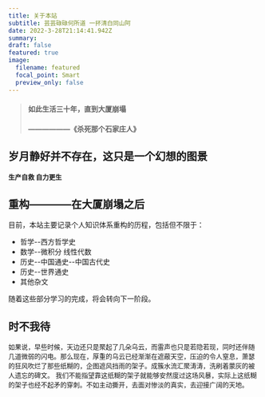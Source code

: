```yaml
---
title: 关于本站
subtitle: 芸芸碌碌何所道 一抔清白同山阿
date: 2022-3-28T21:14:41.942Z
summary: 
draft: false
featured: true
image:
  filename: featured
  focal_point: Smart
  preview_only: false
---
```

>#### 如此生活三十年，直到大厦崩塌
>####         ——————《杀死那个石家庄人》

## 岁月静好并不存在，这只是一个幻想的图景
<font size=2 >

**生产自救 自力更生**

</font>

## 重构————在大厦崩塌之后
目前，本站主要记录个人知识体系重构的历程，包括但不限于：
- 哲学--西方哲学史
- 数学--微积分 线性代数
- 历史--中国通史--中国古代史
- 历史--世界通史
- 其他杂文

随着这些部分学习的完成，将会转向下一阶段。

## 时不我待
<font size=2 >
如果说，早些时候，天边还只是聚起了几朵乌云，而雷声也只是若隐若现，同时还伴随几道微弱的闪电。那么现在，厚重的乌云已经渐渐在遮蔽天空，压迫的令人窒息，萧瑟的狂风吹烂了那些纸糊的，企图遮风挡雨的架子。成簇水流汇聚涛涛，洗刷着蒙灰的被人遗忘的碑文。
我们不能指望靠这纸糊的架子就能够安然度过这场风暴，实际上这纸糊的架子也经不起矛的穿刺。不如主动撕开，去面对惨淡的真实，去迎接广阔的天地。
</font>